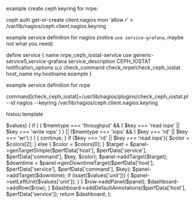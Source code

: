 example create ceph keyring for nrpe:

ceph auth get-or-create client.nagios mon 'allow r' > /var/lib/nagios/ceph.client.nagios.keyring


example service definition for nagios (notice `use service-grafana`, maybe not what you need)

define service {
        name                            nrpe_ceph_iostat-service
        use                             generic-service5,service-grafana
        service_description             CEPH_IOSTAT
        notification_options            u,c
        check_command                   check_nrpe!check_ceph_iostat
        host_name                       my.hostname.example
}


example service definition for nrpe

command[check_ceph_iostat]=/usr/lib/nagios/plugins/check_ceph_iostat.pl --id nagios --keyring /var/lib/nagios/ceph.client.nagios.keyring

histou template

<?php /* CEPH_IOSTAT Template */

$rule = new \histou\template\Rule(
    $host = '*',
    $service = 'CEPH_IOSTAT',
    $command = '*',
    $perfLabel = array('rd', 'wr', 'read iops', 'write iops')
);

$genTemplate = function ($perfData) {
    $colors = array('#EA8F00', '#AACC01', '#07ff78', '#4707ff', '#f71717');
    $dashboard = \histou\grafana\dashboard\DashboardFactory::generateDashboard($perfData['host'].'-'.$perfData['service']);
foreach (array('throughput', 'iops') as $memtype) {
    $row = new \histou\grafana\Row($perfData['host'].' '.$perfData['service'].' '.$perfData['command']);
    $panel = \histou\grafana\graphpanel\GraphPanelFactory::generatePanel($perfData['host'].' '.$perfData['service'].' '.$memtype);
    foreach ($perfData['perfLabel'] as $key => $values) {

        if (
          ( $memtype === 'throughput' && ( $key === 'read iops' || $key === 'write iops' ) )
        ||
          ($memtype === 'iops' && ( $key === 'rd' || $key === 'wr') )
        ) { continue; }

        if ($key === 'rd' || $key === 'read iops'){
           $color = $colors[2];
        } else {
           $color = $colors[0];
        }

        $target = $panel->genTargetSimple($perfData['host'], $perfData['service'], $perfData['command'], $key, $color);
        $panel->addTarget($target);
        $downtime = $panel->genDowntimeTarget($perfData['host'], $perfData['service'], $perfData['command'], $key);
        $panel->addTarget($downtime);
        if (isset($values['unit'])) { $panel->setLeftUnit($values['unit']); }

    }
    $row->addPanel($panel);
    $dashboard->addRow($row);
}
    $dashboard->addDefaultAnnotations($perfData['host'], $perfData['service']);
    return $dashboard;
};
